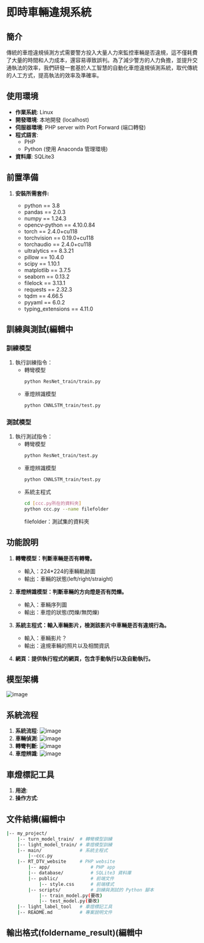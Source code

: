 # 即時車輛違規系統

## 簡介
  傳統的車燈違規偵測方式需要警方投入大量人力來監控車輛是否違規，這不僅耗費了大量的時間和人力成本，還容易導致誤判。為了減少警方的人力負擔，並提升交通執法的效率，我們研發一套基於人工智慧的自動化車燈違規偵測系統，取代傳統的人工方式，提高執法的效率及準確率。


## 使用環境
- **作業系統**: Linux 
- **開發環境**: 本地開發 (localhost)
- **伺服器環境**: PHP server with Port Forward (端口轉發)
- **程式語言**: 
  - PHP 
  - Python (使用 Anaconda 管理環境)
- **資料庫**: SQLite3


## 前置準備

1. **安裝所需套件:**
   
    - python == 3.8
    - pandas == 2.0.3
    - numpy == 1.24.3
    - opencv-python == 4.10.0.84
    - torch == 2.4.0+cu118  
    - torchvision == 0.19.0+cu118
    - torchaudio == 2.4.0+cu118
    - ultralytics == 8.3.21
    - pillow == 10.4.0 
    - scipy == 1.10.1
    - matplotlib == 3.7.5
    - seaborn == 0.13.2
    - filelock == 3.13.1
    - requests == 2.32.3
    - tqdm == 4.66.5
    - pyyaml == 6.0.2
    - typing_extensions == 4.11.0

## 訓練與測試(編輯中

### 訓練模型
1. 執行訓練指令：
    - 轉彎模型
      ```bash
      python ResNet_train/train.py
      ```
    - 車燈辨識模型
      ```bash
      python CNNLSTM_train/test.py
      ```
    

### 測試模型
1. 執行測試指令：
   - 轉彎模型
      ```bash
      python ResNet_train/test.py
      ```
   - 車燈辨識模型
      ```bash
      python CNNLSTM_train/test.py
      ```
   - 系統主程式
      ```bash
      cd [ccc.py所在的資料夾]
      python ccc.py --name filefolder
      ```
      filefolder：測試集的資料夾


## 功能說明
1. **轉彎模型：判斷車輛是否有轉彎。**
   - 輸入：224*224的車輛軌跡圖
   - 輸出：車輛的狀態(left/right/straight)
     
2. **車燈辨識模型：判斷車輛的方向燈是否有閃爍。**
   - 輸入：車輛序列圖
   - 輸出：車燈的狀態(閃爍/無閃爍)
     
3. **系統主程式：輸入車輛影片，檢測該影片中車輛是否有違規行為。**
   - 輸入：車輛影片？
   - 輸出：違規車輛的照片以及相關資訊
  
4. **網頁：提供執行程式的網頁，包含手動執行以及自動執行。**


## 模型架構
![image](https://github.com/candycca/CCU-Headlight-violation-detection-system/blob/main/docs/%E7%B3%BB%E7%B5%B1%E6%9E%B6%E6%A7%8B%E5%9C%96.png)


## 系統流程
1. **系統流程**:
![image](https://github.com/candycca/Real-Time-Detection-of-Traffic-Violation/blob/ccc/docs/系統架構.png)
2. **車輛偵測**:
![image](https://github.com/candycca/Real-Time-Detection-of-Traffic-Violation/blob/ccc/docs/車輛偵測.png)
3. **轉彎判斷**:
![image](https://github.com/candycca/Real-Time-Detection-of-Traffic-Violation/blob/ccc/docs/轉彎判斷.png)
4. **車燈辨識**:
![image](https://github.com/candycca/Real-Time-Detection-of-Traffic-Violation/blob/ccc/docs/違規判斷.png)


## 車燈標記工具
1. **用途**:
2. **操作方式**:


## 文件結構(編輯中

```bash
|-- my_project/
    |-- turn_model_train/  # 轉彎模型訓練 
    |-- light_model_train/ # 車燈模型訓練
    |-- main/              # 系統主程式
        |--ccc.py
    |-- RT_DTV_website     # PHP website
        |-- app/               # PHP app
        |-- database/          # SQLite3 資料庫
        |-- public/            # 前端文件
            |-- style.css      # 前端樣式
        |-- scripts/           # 訓練與測試的 Python 腳本
            |-- train_model.py(要改)
            |-- test_model.py(要改)
    |-- light_label_tool   # 車燈標記工具 
    |-- README.md          # 專案說明文件
```


## 輸出格式(foldername_result)(編輯中
